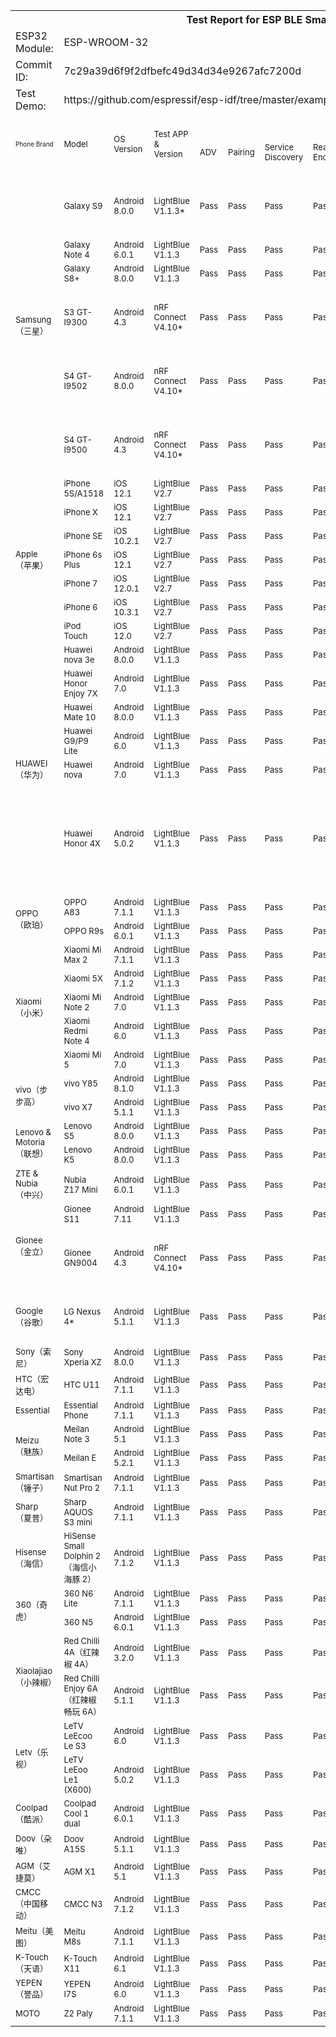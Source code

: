 <table class="table table-bordered table-striped table-condensed">
   <tr>
      <th colspan="14">Test Report for ESP BLE Smartphone Compatibility</th>
   </tr>
   <tr>
      <td>ESP32 Module:</td>
      <td colspan="13">ESP-WROOM-32</td>
   </tr>
   <tr>
      <td>Commit ID:</td>
      <td colspan="13">7c29a39d6f9f2dfbefc49d34d34e9267afc7200d</td>
   </tr>
   <tr>
      <td>Test Demo:</td>
      <td colspan="13">https://github.com/espressif/esp-idf/tree/master/examples/bluetooth/bluedroid/ble/ble_compatibility_test</td>
   </tr>
   <tr>
      <td rowspan="2"><font size="1">Phone Brand</td> 
      <td rowspan="2"><font size="2">Model</td>
      <td rowspan="2"><font size="2">OS Version</td>
      <td rowspan="2"><font size="2">Test APP & Version</td>
      <td colspan="9" font size="2" align="center">Test Item</td>
      <td rowspan="2"><font size="2">Note</td>
   </tr>
   <tr>
      <td><font size="2">ADV</td>
      <td><font size="2">Pairing</td>
      <td><font size="2">Service Discovery</td>
      <td><font size="2">Read & Encrypt</td>
      <td><font size="2">Short Read & Write</td>
      <td><font size="2">Long Read & Write</td>
      <td><font size="2">Short Notify</td>
      <td><font size="2">Connection Success Rate (10 times)</td>
      <td><font size="2">Long Connection Stability</td>
   </tr>
   <tr>
      <td rowspan="6"><font size="2">Samsung （三星）</td>
      <td><font size="2">Galaxy S9</td>
      <td><font size="2">Android 8.0.0</td>
      <td><font size="2"><font size="2">LightBlue V1.1.3*</td>
      <td><font size="2">Pass</td>
      <td><font size="2">Pass</td>
      <td><font size="2">Pass</td>
      <td><font size="2">Pass</td>
      <td><font size="2">Pass</td>
      <td><font size="2">Pass</td>
      <td><font size="2">Pass</td>
      <td><font size="2">100%</td>
      <td><font size="2">Pass</td>
      <td><font size="2">"LightBlue" here is the abbreviation of "<font size="2">LightBlue® Explorer"</td>
   </tr>
   <tr>
      <td><font size="2">Galaxy Note 4 </td>
      <td><font size="2">Android 6.0.1</td>
      <td><font size="2">LightBlue V1.1.3</td>
      <td><font size="2">Pass</td>
      <td><font size="2">Pass</td>
      <td><font size="2">Pass</td>
      <td><font size="2">Pass</td>
      <td><font size="2">Pass</td>
      <td><font size="2">Pass</td>
      <td><font size="2">Pass</td>
      <td><font size="2">100%</td>
      <td><font size="2">Pass</td>
      <td></td>
   </tr>
   <tr>
      <td><font size="2">Galaxy S8+</td>
      <td><font size="2">Android 8.0.0</td>
      <td><font size="2">LightBlue V1.1.3</td>
      <td><font size="2">Pass</td>
      <td><font size="2">Pass</td>
      <td><font size="2">Pass</td>
      <td><font size="2">Pass</td>
      <td><font size="2">Pass</td>
      <td><font size="2">Pass</td>
      <td><font size="2">Pass</td>
      <td><font size="2">100%</td>
      <td><font size="2">Pass</td>
      <td></td>
   </tr>
   <tr>
      <td><font size="2">S3 GT-I9300</td>
      <td><font size="2">Android 4.3</td>
      <td><font size="2">nRF Connect V4.10*</td>
      <td><font size="2">Pass</td>
      <td><font size="2">Pass</td>
      <td><font size="2">Pass</td>
      <td><font size="2">Pass</td>
      <td><font size="2">Pass</td>
      <td><font size="2">Pass</td>
      <td><font size="2">Pass</td>
      <td><font size="2">100%</td>
      <td><font size="2">Pass</td>
      <td><font size="2">Intallation of LightBlue failed, so nRF Connect was used alternatively.</td>
   </tr>
   <tr>
      <td><font size="2">S4 GT-I9502</td>
      <td><font size="2">Android 8.0.0</td>
      <td><font size="2">nRF Connect V4.10*</td>
      <td><font size="2">Pass</td>
      <td><font size="2">Pass</td>
      <td><font size="2">Pass</td>
      <td><font size="2">Pass</td>
      <td><font size="2">Pass</td>
      <td><font size="2">Pass</td>
      <td><font size="2">Pass</td>
      <td><font size="2">100%</td>
      <td><font size="2">Pass</td>
      <td><font size="2">Intallation of LightBlue failed, so nRF Connect was used alternatively.</td>
   </tr>
   <tr>
      <td><font size="2">S4 GT-I9500</td>
      <td><font size="2">Android 4.3</td>
      <td><font size="2">nRF Connect V4.10*</td>
      <td><font size="2">Pass</td>
      <td><font size="2">Pass</td>
      <td><font size="2">Pass</td>
      <td><font size="2">Pass</td>
      <td><font size="2">Pass</td>
      <td><font size="2">Pass</td>
      <td><font size="2">Pass</td>
      <td><font size="2">100%</td>
      <td><font size="2">Pass</td>
      <td><font size="2">Intallation of LightBlue failed, so nRF Connect was used alternatively.</td>
   </tr>
     <tr>
      <td rowspan="7"><font size="2">Apple（苹果）</td>
      <td><font size="2">iPhone 5S/A1518</td>
      <td><font size="2">iOS 12.1</td>
      <td><font size="2">LightBlue V2.7</td>
      <td><font size="2">Pass</td>
      <td><font size="2">Pass</td>
      <td><font size="2">Pass</td>
      <td><font size="2">Pass</td>
      <td><font size="2">Pass</td>
      <td><font size="2">Pass</td>
      <td><font size="2">Pass</td>
      <td><font size="2">100%</td>
      <td><font size="2">Pass</td>
      <td></td>
   </tr>
   <tr>
      <td><font size="2">iPhone X</td>
      <td><font size="2">iOS 12.1</td>
      <td><font size="2">LightBlue V2.7</td>
      <td><font size="2">Pass</td>
      <td><font size="2">Pass</td>
      <td><font size="2">Pass</td>
      <td><font size="2">Pass</td>
      <td><font size="2">Pass</td>
      <td><font size="2">Pass</td>
      <td><font size="2">Pass</td>
      <td><font size="2">100%</td>
      <td><font size="2">Pass</td>
      <td></td>
   </tr>
   <tr>
      <td><font size="2">iPhone SE</td>
      <td><font size="2">iOS 10.2.1</td>
      <td><font size="2">LightBlue V2.7</td>
      <td><font size="2">Pass</td>
      <td><font size="2">Pass</td>
      <td><font size="2">Pass</td>
      <td><font size="2">Pass</td>
      <td><font size="2">Pass</td>
      <td><font size="2">Pass</td>
      <td><font size="2">Pass</td>
      <td><font size="2">100%</td>
      <td><font size="2">Pass</td>
      <td></td>
   </tr>
   <tr>
      <td><font size="2">iPhone 6s Plus</td>
      <td><font size="2">iOS 12.1</td>
      <td><font size="2">LightBlue V2.7</td>
      <td><font size="2">Pass</td>
      <td><font size="2">Pass</td>
      <td><font size="2">Pass</td>
      <td><font size="2">Pass</td>
      <td><font size="2">Pass</td>
      <td><font size="2">Pass</td>
      <td><font size="2">Pass</td>
      <td><font size="2">100%</td>
      <td><font size="2">Pass</td>
      <td></td>
   </tr>
   <tr>
      <td><font size="2">iPhone 7</td>
      <td><font size="2">iOS 12.0.1</td>
      <td><font size="2">LightBlue V2.7</td>
      <td><font size="2">Pass</td>
      <td><font size="2">Pass</td>
      <td><font size="2">Pass</td>
      <td><font size="2">Pass</td>
      <td><font size="2">Pass</td>
      <td><font size="2">Pass</td>
      <td><font size="2">Pass</td>
      <td><font size="2">100%</td>
      <td><font size="2">Pass</td>
      <td></td>
   </tr>
   <tr>
      <td><font size="2">iPhone 6</td>
      <td><font size="2">iOS 10.3.1</td>
      <td><font size="2">LightBlue V2.7</td>
      <td><font size="2">Pass</td>
      <td><font size="2">Pass</td>
      <td><font size="2">Pass</td>
      <td><font size="2">Pass</td>
      <td><font size="2">Pass</td>
      <td><font size="2">Pass</td>
      <td><font size="2">Pass</td>
      <td><font size="2">100%</td>
      <td><font size="2">Pass</td>
      <td></td>
   </tr>
   <tr>
      <td><font size="2">iPod Touch</td>
      <td><font size="2">iOS 12.0</td>
      <td><font size="2">LightBlue V2.7</td>
      <td><font size="2">Pass</td>
      <td><font size="2">Pass</td>
      <td><font size="2">Pass</td>
      <td><font size="2">Pass</td>
      <td><font size="2">Pass</td>
      <td><font size="2">Pass</td>
      <td><font size="2">Pass</td>
      <td><font size="2">100%</td>
      <td><font size="2">Pass</td>
      <td></td>
   </tr>
   <tr>
      <td rowspan="6"><font size="2">HUAWEI（华为）</td>
      <td><font size="2">Huawei nova 3e</td>
      <td><font size="2">Android 8.0.0</td>
      <td><font size="2">LightBlue V1.1.3</td>
      <td><font size="2">Pass</td>
      <td><font size="2">Pass</td>
      <td><font size="2">Pass</td>
      <td><font size="2">Pass</td>
      <td><font size="2">Pass</td>
      <td><font size="2">Pass</td>
      <td><font size="2">Pass</td>
      <td><font size="2">100%</td>
      <td><font size="2">Pass</td>
      <td></td>
   </tr>
   <tr>
      <td><font size="2">Huawei Honor Enjoy 7X</td>
      <td><font size="2">Android 7.0</td>
      <td><font size="2">LightBlue V1.1.3</td>
      <td><font size="2">Pass</td>
      <td><font size="2">Pass</td>
      <td><font size="2">Pass</td>
      <td><font size="2">Pass</td>
      <td><font size="2">Pass</td>
      <td><font size="2">Pass</td>
      <td><font size="2">Pass</td>
      <td><font size="2">100%</td>
      <td><font size="2">Pass</td>
      <td></td>
   </tr>
   <tr>
      <td><font size="2">Huawei Mate 10</td>
      <td><font size="2">Android 8.0.0</td>
      <td><font size="2">LightBlue V1.1.3</td>
      <td><font size="2">Pass</td>
      <td><font size="2">Pass</td>
      <td><font size="2">Pass</td>
      <td><font size="2">Pass</td>
      <td><font size="2">Pass</td>
      <td><font size="2">Pass</td>
      <td><font size="2">Pass</td>
      <td><font size="2">100%</td>
      <td><font size="2">Pass</td>
      <td></td>
   </tr>
   <tr>
      <td><font size="2">Huawei G9/P9 Lite</td>
      <td><font size="2">Android 6.0</td>
      <td><font size="2">LightBlue V1.1.3</td>
      <td><font size="2">Pass</td>
      <td><font size="2">Pass</td>
      <td><font size="2">Pass</td>
      <td><font size="2">Pass</td>
      <td><font size="2">Pass</td>
      <td><font size="2">Pass</td>
      <td><font size="2">Pass</td>
      <td><font size="2">100%</td>
      <td><font size="2">Pass</td>
      <td></td>
   </tr>
   <tr>
      <td><font size="2">Huawei nova</td>
      <td><font size="2">Android 7.0</td>
      <td><font size="2">LightBlue V1.1.3</td>
      <td><font size="2">Pass</td>
      <td><font size="2">Pass</td>
      <td><font size="2">Pass</td>
      <td><font size="2">Pass</td>
      <td><font size="2">Pass</td>
      <td><font size="2">Pass</td>
      <td><font size="2">Pass</td>
      <td><font size="2">100%</td>
      <td><font size="2">Pass</td>
      <td></td>
   </tr>
   <tr>
      <td><font size="2">Huawei Honor 4X</td>
      <td><font size="2">Android 5.0.2</td>
      <td><font size="2">LightBlue V1.1.3</td>
      <td><font size="2">Pass</td>
      <td><font size="2">Pass</td>
      <td><font size="2">Pass</td>
      <td><font size="2">Pass</td>
      <td><font size="2">Pass</td>
      <td><font size="2">Pass</td>
      <td><font size="2">Pass</td>
      <td><font size="2">100%</td>
      <td><font size="2">Pass</td>
      <td><font size="2">Sometimes the app cannot break bluetooth connection, so you need to manually switch on and off the bluetooth.</td>
   </tr>
   <tr>
      <td rowspan="2"><font size="2">OPPO（欧珀）</td>
      <td><font size="2">OPPO A83</td>
      <td><font size="2">Android 7.1.1</td>
      <td><font size="2">LightBlue V1.1.3</td>
      <td><font size="2">Pass</td>
      <td><font size="2">Pass</td>
      <td><font size="2">Pass</td>
      <td><font size="2">Pass</td>
      <td><font size="2">Pass</td>
      <td><font size="2">Pass</td>
      <td><font size="2">Pass</td>
      <td><font size="2">100%</td>
      <td><font size="2">Pass</td>
      <td></td>
   </tr>
   <tr>
      <td><font size="2">OPPO R9s</td>
      <td><font size="2">Android 6.0.1</td>
      <td><font size="2">LightBlue V1.1.3</td>
      <td><font size="2">Pass</td>
      <td><font size="2">Pass</td>
      <td><font size="2">Pass</td>
      <td><font size="2">Pass</td>
      <td><font size="2">Pass</td>
      <td><font size="2">Pass</td>
      <td><font size="2">Pass</td>
      <td><font size="2">100%</td>
      <td><font size="2">Pass</td>
      <td></td>
   </tr>
   <tr>
      <td rowspan="5"><font size="2">Xiaomi（小米）</td>
      <td><font size="2">Xiaomi Mi Max 2</td>
      <td><font size="2">Android 7.1.1</td>
      <td><font size="2"><font size="2">LightBlue V1.1.3</td>
      <td><font size="2">Pass</td>
      <td><font size="2">Pass</td>
      <td><font size="2">Pass</td>
      <td><font size="2">Pass</td>
      <td><font size="2">Pass</td>
      <td><font size="2">Pass</td>
      <td><font size="2">Pass</td>
      <td><font size="2">100%</td>
      <td><font size="2">Pass</td>
      <td></td>
   </tr>
   <tr>
      <td><font size="2">Xiaomi 5X</td>
      <td><font size="2">Android 7.1.2</td>
      <td><font size="2"><font size="2">LightBlue V1.1.3</td>
      <td><font size="2">Pass</td>
      <td><font size="2">Pass</td>
      <td><font size="2">Pass</td>
      <td><font size="2">Pass</td>
      <td><font size="2">Pass</td>
      <td><font size="2">Pass</td>
      <td><font size="2">Pass</td>
      <td><font size="2">100%</td>
      <td><font size="2">Pass</td>
      <td></td>
   </tr>
   <tr>
      <td><font size="2">Xiaomi Mi Note 2</td>
      <td><font size="2">Android 7.0</td>
      <td><font size="2"><font size="2">LightBlue V1.1.3</td>
      <td><font size="2">Pass</td>
      <td><font size="2">Pass</td>
      <td><font size="2">Pass</td>
      <td><font size="2">Pass</td>
      <td><font size="2">Pass</td>
      <td><font size="2">Pass</td>
      <td><font size="2">Pass</td>
      <td><font size="2">100%</td>
      <td><font size="2">Pass</td>
      <td></td>
   </tr>
   <tr>
      <td><font size="2">Xiaomi Redmi Note 4</td>
      <td><font size="2">Android 6.0</td>
      <td><font size="2"><font size="2">LightBlue V1.1.3</td>
      <td><font size="2">Pass</td>
      <td><font size="2">Pass</td>
      <td><font size="2">Pass</td>
      <td><font size="2">Pass</td>
      <td><font size="2">Pass</td>
      <td><font size="2">Pass</td>
      <td><font size="2">Pass</td>
      <td><font size="2">100%</td>
      <td><font size="2">Pass</td>
      <td></td>
   </tr>
   <tr>
      <td><font size="2">Xiaomi Mi 5</td>
      <td><font size="2">Android 7.0</td>
      <td><font size="2"><font size="2">LightBlue V1.1.3</td>
      <td><font size="2">Pass</td>
      <td><font size="2">Pass</td>
      <td><font size="2">Pass</td>
      <td><font size="2">Pass</td>
      <td><font size="2">Pass</td>
      <td><font size="2">Pass</td>
      <td><font size="2">Pass</td>
      <td><font size="2">100%</td>
      <td><font size="2">Pass</td>
      <td></td>
   </tr>
   <tr>
      <td rowspan="2"><font size="2">vivo（步步高）</td>
      <td><font size="2">vivo Y85</td>
      <td><font size="2">Android 8.1.0</td>
      <td><font size="2">LightBlue V1.1.3</td>
      <td><font size="2">Pass</td>
      <td><font size="2">Pass</td>
      <td><font size="2">Pass</td>
      <td><font size="2">Pass</td>
      <td><font size="2">Pass</td>
      <td><font size="2">Pass</td>
      <td><font size="2">Pass</td>
      <td><font size="2">100%</td>
      <td><font size="2">Pass</td>
      <td></td>
   </tr>
   <tr>
      <td><font size="2">vivo X7</td>
      <td><font size="2">Android 5.1.1</td>
      <td><font size="2">LightBlue V1.1.3</td>
      <td><font size="2">Pass</td>
      <td><font size="2">Pass</td>
      <td><font size="2">Pass</td>
      <td><font size="2">Pass</td>
      <td><font size="2">Pass</td>
      <td><font size="2">Pass</td>
      <td><font size="2">Pass</td>
      <td><font size="2">100%</td>
      <td><font size="2">Pass</td>
      <td></td>
   </tr>
   <tr>
      <td rowspan="2"><font size="2">Lenovo & Motoria （联想）</td>
      <td><font size="2">Lenovo S5</td>
      <td><font size="2">Android 8.0.0</td>
      <td><font size="2">LightBlue V1.1.3</td>
      <td><font size="2">Pass</td>
      <td><font size="2">Pass</td>
      <td><font size="2">Pass</td>
      <td><font size="2">Pass</td>
      <td><font size="2">Pass</td>
      <td><font size="2">Pass</td>
      <td><font size="2">Pass</td>
      <td><font size="2">100%</td>
      <td><font size="2">Pass</td>
      <td></td>
   </tr>
   <tr>
      <td><font size="2">Lenovo K5</td>
      <td><font size="2">Android 8.0.0</td>
      <td><font size="2">LightBlue V1.1.3</td>
      <td><font size="2">Pass</td>
      <td><font size="2">Pass</td>
      <td><font size="2">Pass</td>
      <td><font size="2">Pass</td>
      <td><font size="2">Pass</td>
      <td><font size="2">Pass</td>
      <td><font size="2">Pass</td>
      <td><font size="2">100%</td>
      <td><font size="2">Pass</td>
      <td></td>
   </tr>
   <tr>
      <td rowspan="1"><font size="2">ZTE & Nubia（中兴）</td>
      <td><font size="2">Nubia Z17 Mini</td>
      <td><font size="2">Android 6.0.1</td>
      <td><font size="2">LightBlue V1.1.3</td>
      <td><font size="2">Pass</td>
      <td><font size="2">Pass</td>
      <td><font size="2">Pass</td>
      <td><font size="2">Pass</td>
      <td><font size="2">Pass</td>
      <td><font size="2">Pass</td>
      <td><font size="2">Pass</td>
      <td><font size="2">100%</td>
      <td><font size="2">Pass</td>
      <td></td>
   </tr>
   <tr>
      <td rowspan="2"><font size="2">Gionee（金立）</td>
      <td><font size="2">Gionee S11</td>
      <td><font size="2">Android 7.11</td>
      <td><font size="2">LightBlue V1.1.3</td>
      <td><font size="2">Pass</td>
      <td><font size="2">Pass</td>
      <td><font size="2">Pass</td>
      <td><font size="2">Pass</td>
      <td><font size="2">Pass</td>
      <td><font size="2">Pass</td>
      <td><font size="2">Pass</td>
      <td><font size="2">100%</td>
      <td><font size="2">Pass</td>
      <td></td>
   </tr>
   <tr>
      <td><font size="2">Gionee GN9004</td>
      <td><font size="2">Android 4.3</td>
      <td><font size="2">nRF Connect V4.10*</td>
      <td><font size="2">Pass</td>
      <td><font size="2">Pass</td>
      <td><font size="2">Pass</td>
      <td><font size="2">Pass</td>
      <td><font size="2">Pass</td>
      <td><font size="2">Pass</td>
      <td><font size="2">Pass</td>
      <td><font size="2">100%</td>
      <td><font size="2">Pass</td>
      <td><font size="2">Intallation of LightBlue failed, so nRF Connect was used alternatively.</td>
   </tr>
   <tr>
      <td><font size="2">Google（谷歌）</td>
      <td><font size="2">LG Nexus 4*</td>
      <td><font size="2">Android 5.1.1</td>
      <td><font size="2">LightBlue V1.1.3</td>
      <td><font size="2">Pass</td>
      <td><font size="2">Pass</td>
      <td><font size="2">Pass</td>
      <td><font size="2">Pass</td>
      <td><font size="2">Pass</td>
      <td><font size="2">Pass</td>
      <td><font size="2">Pass</td>
      <td><font size="2">100%</td>
      <td><font size="2">Pass</td>
      <td><font size="2">BLE scan performance of this phone is poor.</td>
   </tr>
   <tr>
      <td><font size="2">Sony（索尼）</td>
      <td><font size="2">Sony Xperia XZ</td>
      <td><font size="2">Android 8.0.0</td>
      <td><font size="2">LightBlue V1.1.3</td>
      <td><font size="2">Pass</td>
      <td><font size="2">Pass</td>
      <td><font size="2">Pass</td>
      <td><font size="2">Pass</td>
      <td><font size="2">Pass</td>
      <td><font size="2">Pass</td>
      <td><font size="2">Pass</td>
      <td><font size="2">100%</td>
      <td><font size="2">Pass</td>
      <td></td>
   </tr>
   <tr>
      <td><font size="2">HTC（宏达电）</td>
      <td><font size="2">HTC U11</td>
      <td><font size="2">Android 7.1.1</td>
      <td><font size="2">LightBlue V1.1.3</td>
      <td><font size="2">Pass</td>
      <td><font size="2">Pass</td>
      <td><font size="2">Pass</td>
      <td><font size="2">Pass</td>
      <td><font size="2">Pass</td>
      <td><font size="2">Pass</td>
      <td><font size="2">Pass</td>
      <td><font size="2">100%</td>
      <td><font size="2">Pass</td>
      <td></td>
   </tr>
   <tr>
      <td><font size="2">Essential</td>
      <td><font size="2">Essential Phone</td>
      <td><font size="2">Android 7.1.1</td>
      <td><font size="2">LightBlue V1.1.3</td>
      <td><font size="2">Pass</td>
      <td><font size="2">Pass</td>
      <td><font size="2">Pass</td>
      <td><font size="2">Pass</td>
      <td><font size="2">Pass</td>
      <td><font size="2">Pass</td>
      <td><font size="2">Pass</td>
      <td><font size="2">100%</td>
      <td><font size="2">Pass</td>
      <td></td>
   </tr>
   <tr>
      <td rowspan="2"><font size="2">Meizu（魅族）</td>
      <td><font size="2">Meilan Note 3</td>
      <td><font size="2">Android 5.1</td>
      <td><font size="2">LightBlue V1.1.3</td>
      <td><font size="2">Pass</td>
      <td><font size="2">Pass</td>
      <td><font size="2">Pass</td>
      <td><font size="2">Pass</td>
      <td><font size="2">Pass</td>
      <td><font size="2">Pass</td>
      <td><font size="2">Pass</td>
      <td><font size="2">100%</td>
      <td><font size="2">Pass</td>
      <td></td>
   </tr>
   <tr>
      <td><font size="2">Meilan E</td>
      <td><font size="2">Android 5.2.1</td>
      <td><font size="2">LightBlue V1.1.3</td>
      <td><font size="2">Pass</td>
      <td><font size="2">Pass</td>
      <td><font size="2">Pass</td>
      <td><font size="2">Pass</td>
      <td><font size="2">Pass</td>
      <td><font size="2">Pass</td>
      <td><font size="2">Pass</td>
      <td><font size="2">100%</td>
      <td><font size="2">Pass</td>
      <td></td>
   </tr>
   <tr>
      <td><font size="2">Smartisan（锤子）</td>
      <td><font size="2">Smartisan Nut Pro 2</td>
      <td><font size="2">Android 7.1.1</td>
      <td><font size="2">LightBlue V1.1.3</td>
      <td><font size="2">Pass</td>
      <td><font size="2">Pass</td>
      <td><font size="2">Pass</td>
      <td><font size="2">Pass</td>
      <td><font size="2">Pass</td>
      <td><font size="2">Pass</td>
      <td><font size="2">Pass</td>
      <td><font size="2">100%</td>
      <td><font size="2">Pass</td>
      <td></td>
   </tr>
   <tr>
      <td><font size="2">Sharp（夏普）</td>
      <td><font size="2">Sharp AQUOS S3 mini </td>
      <td><font size="2">Android 7.1.1</td>
      <td><font size="2">LightBlue V1.1.3</td>
      <td><font size="2">Pass</td>
      <td><font size="2">Pass</td>
      <td><font size="2">Pass</td>
      <td><font size="2">Pass</td>
      <td><font size="2">Pass</td>
      <td><font size="2">Pass</td>
      <td><font size="2">Pass</td>
      <td><font size="2">100%</td>
      <td><font size="2">Pass</td>
      <td></td>
   </tr>
   <tr>
      <td><font size="2">Hisense（海信）</td>
      <td><font size="2">HiSense Small Dolphin 2（海信小海豚 2）</td>
      <td><font size="2">Android 7.1.2</td>
      <td><font size="2">LightBlue V1.1.3</td>
      <td><font size="2">Pass</td>
      <td><font size="2">Pass</td>
      <td><font size="2">Pass</td>
      <td><font size="2">Pass</td>
      <td><font size="2">Pass</td>
      <td><font size="2">Pass</td>
      <td><font size="2">Pass</td>
      <td><font size="2">100%</td>
      <td><font size="2">Pass</td>
      <td></td>
   </tr>
   <tr>
      <td rowspan="2"><font size="2">360（奇虎）</td>
      <td><font size="2">360 N6 Lite</td>
      <td><font size="2">Android 7.1.1</td>
      <td><font size="2">LightBlue V1.1.3</td>
      <td><font size="2">Pass</td>
      <td><font size="2">Pass</td>
      <td><font size="2">Pass</td>
      <td><font size="2">Pass</td>
      <td><font size="2">Pass</td>
      <td><font size="2">Pass</td>
      <td><font size="2">Pass</td>
      <td><font size="2">100%</td>
      <td><font size="2">Pass</td>
      <td></td>
   </tr>
   <tr>
      <td><font size="2">360 N5</td>
      <td><font size="2">Android 6.0.1</td>
      <td><font size="2">LightBlue V1.1.3</td>
      <td><font size="2">Pass</td>
      <td><font size="2">Pass</td>
      <td><font size="2">Pass</td>
      <td><font size="2">Pass</td>
      <td><font size="2">Pass</td>
      <td><font size="2">Pass</td>
      <td><font size="2">Pass</td>
      <td><font size="2">100%</td>
      <td><font size="2">Pass</td>
      <td></td>
   </tr>
   <tr>
      <td rowspan="2"><font size="2">Xiaolajiao（小辣椒）</td>
      <td><font size="2">Red Chilli 4A（红辣椒 4A）</td>
      <td><font size="2">Android 3.2.0</td>
      <td><font size="2">LightBlue V1.1.3</td>
      <td><font size="2">Pass</td>
      <td><font size="2">Pass</td>
      <td><font size="2">Pass</td>
      <td><font size="2">Pass</td>
      <td><font size="2">Pass</td>
      <td><font size="2">Pass</td>
      <td><font size="2">Pass</td>
      <td><font size="2">100%</td>
      <td><font size="2">Pass</td>
      <td></td>
   </tr>
   <tr>
      <td><font size="2">Red Chilli Enjoy 6A（红辣椒畅玩 6A）</td>
      <td><font size="2">Android 5.1.1</td>
      <td><font size="2">LightBlue V1.1.3</td>
      <td><font size="2">Pass</td>
      <td><font size="2">Pass</td>
      <td><font size="2">Pass</td>
      <td><font size="2">Pass</td>
      <td><font size="2">Pass</td>
      <td><font size="2">Pass</td>
      <td><font size="2">Pass</td>
      <td><font size="2">100%</td>
      <td><font size="2">Pass</td>
      <td></td>
   </tr>
   <tr>
      <td rowspan="2"><font size="2"><font size="2">Letv（乐视）</td>
      <td><font size="2">LeTV LeEcoo Le S3</td>
      <td><font size="2">Android 6.0</td>
      <td><font size="2">LightBlue V1.1.3</td>
      <td><font size="2">Pass</td>
      <td><font size="2">Pass</td>
      <td><font size="2">Pass</td>
      <td><font size="2">Pass</td>
      <td><font size="2">Pass</td>
      <td><font size="2">Pass</td>
      <td><font size="2">Pass</td>
      <td><font size="2">100%</td>
      <td><font size="2">Pass</td>
      <td></td>
   </tr>
   <tr>
      <td><font size="2">LeTV LeEoo Le1 (X600)</td>
      <td><font size="2">Android 5.0.2</td>
      <td><font size="2">LightBlue V1.1.3</td>
      <td><font size="2">Pass</td>
      <td><font size="2">Pass</td>
      <td><font size="2">Pass</td>
      <td><font size="2">Pass</td>
      <td><font size="2">Pass</td>
      <td><font size="2">Pass</td>
      <td><font size="2">Pass</td>
      <td><font size="2">100%</td>
      <td><font size="2">Pass</td>
      <td></td>
   </tr>
   <tr>
      <td><font size="2">Coolpad（酷派）</td>
      <td><font size="2">Coolpad Cool 1 dual</td>
      <td><font size="2">Android 6.0.1</td>
      <td><font size="2">LightBlue V1.1.3</td>
      <td><font size="2">Pass</td>
      <td><font size="2">Pass</td>
      <td><font size="2">Pass</td>
      <td><font size="2">Pass</td>
      <td><font size="2">Pass</td>
      <td><font size="2">Pass</td>
      <td><font size="2">Pass</td>
      <td><font size="2">100%</td>
      <td><font size="2">Pass</td>
      <td></td>
   </tr>
   <tr>
      <td><font size="2">Doov（朵唯）</td>
      <td><font size="2">Doov A15S</td>
      <td><font size="2">Android 5.1.1</td>
      <td><font size="2">LightBlue V1.1.3</td>
      <td><font size="2">Pass</td>
      <td><font size="2">Pass</td>
      <td><font size="2">Pass</td>
      <td><font size="2">Pass</td>
      <td><font size="2">Pass</td>
      <td><font size="2">Pass</td>
      <td><font size="2">Pass</td>
      <td><font size="2">100%</td>
      <td><font size="2">Pass</td>
      <td></td>
   </tr>
   <tr>
      <td><font size="2">AGM（艾捷莫）</td>
      <td><font size="2">AGM X1</td>
      <td><font size="2">Android 5.1</td>
      <td><font size="2">LightBlue V1.1.3</td>
      <td><font size="2">Pass</td>
      <td><font size="2">Pass</td>
      <td><font size="2">Pass</td>
      <td><font size="2">Pass</td>
      <td><font size="2">Pass</td>
      <td><font size="2">Pass</td>
      <td><font size="2">Pass</td>
      <td><font size="2">100%</td>
      <td><font size="2">Pass</td>
      <td></td>
   </tr>
   <tr>
      <td><font size="2">CMCC（中国移动）</td>
      <td><font size="2">CMCC N3</td>
      <td><font size="2">Android 7.1.2</td>
      <td><font size="2">LightBlue V1.1.3</td>
      <td><font size="2">Pass</td>
      <td><font size="2">Pass</td>
      <td><font size="2">Pass</td>
      <td><font size="2">Pass</td>
      <td><font size="2">Pass</td>
      <td><font size="2">Pass</td>
      <td><font size="2">Pass</td>
      <td><font size="2">100%</td>
      <td><font size="2">Pass</td>
      <td></td>
   </tr>
   <tr>
      <td><font size="2">Meitu（美图）</td>
      <td><font size="2">Meitu M8s</td>
      <td><font size="2">Android 7.1.1</td>
      <td><font size="2">LightBlue V1.1.3</td>
      <td><font size="2">Pass</td>
      <td><font size="2">Pass</td>
      <td><font size="2">Pass</td>
      <td><font size="2">Pass</td>
      <td><font size="2">Pass</td>
      <td><font size="2">Pass</td>
      <td><font size="2">Pass</td>
      <td><font size="2">100%</td>
      <td><font size="2">Pass</td>
      <td></td>
   </tr>
   <tr>
      <td><font size="2">K-Touch（天语）</td>
      <td><font size="2">K-Touch X11</td>
      <td><font size="2">Android 6.1</td>
      <td><font size="2">LightBlue V1.1.3</td>
      <td><font size="2">Pass</td>
      <td><font size="2">Pass</td>
      <td><font size="2">Pass</td>
      <td><font size="2">Pass</td>
      <td><font size="2">Pass</td>
      <td><font size="2">Pass</td>
      <td><font size="2">Pass</td>
      <td><font size="2">100%</td>
      <td><font size="2">Pass</td>
      <td></td>
   </tr>
   <tr>
      <td><font size="2">YEPEN（誉品）</td>
      <td><font size="2">YEPEN I7S</td>
      <td><font size="2">Android 6.0</td>
      <td><font size="2">LightBlue V1.1.3</td>
      <td><font size="2">Pass</td>
      <td><font size="2">Pass</td>
      <td><font size="2">Pass</td>
      <td><font size="2">Pass</td>
      <td><font size="2">Pass</td>
      <td><font size="2">Pass</td>
      <td><font size="2">Pass</td>
      <td><font size="2">100%</td>
      <td><font size="2">Pass</td>
      <td></td>
   </tr>
   <tr>
      <td><font size="2">MOTO</td>
      <td><font size="2">Z2 Paly</td>
      <td><font size="2">Android 7.1.1</td>
      <td><font size="2">LightBlue V1.1.3</td>
      <td><font size="2">Pass</td>
      <td><font size="2">Pass</td>
      <td><font size="2">Pass</td>
      <td><font size="2">Pass</td>
      <td><font size="2">Pass</td>
      <td><font size="2">Pass</td>
      <td><font size="2">Pass</td>
      <td><font size="2">100%</td>
      <td><font size="2">Pass</td>
      <td></td>
   </tr>
   <tr>
</table>     
